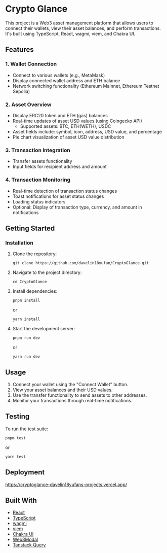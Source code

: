 # Crypto Glance

This project is a Web3 asset management platform that allows users to connect their wallets, view their asset balances, and perform transactions. It's built using TypeScript, React, wagmi, viem, and Chakra UI.

## Features

### 1. Wallet Connection
- Connect to various wallets (e.g., MetaMask)
- Display connected wallet address and ETH balance
- Network switching functionality (Ethereum Mainnet, Ethereum Testnet Sepolia)

### 2. Asset Overview
- Display ERC20 token and ETH (gas) balances
- Real-time updates of asset USD values (using Coingecko API)
  - Supported assets: BTC, ETH(WETH), USDC
- Asset fields include: symbol, icon, address, USD value, and percentage
- Pie chart visualization of asset USD value distribution

### 3. Transaction Integration
- Transfer assets functionality
- Input fields for recipient address and amount

### 4. Transaction Monitoring
- Real-time detection of transaction status changes
- Toast notifications for asset status changes
- Loading status indicators
- Optional: Display of transaction type, currency, and amount in notifications

## Getting Started

### Installation

1. Clone the repository:
   ```
   git clone https://github.com/davelin18yufan/CryptoGlance.git
   ```

2. Navigate to the project directory:
   ```
   cd CryptoGlance
   ```

3. Install dependencies:
   ```
   pnpm install
   ```
   or
   ```
   yarn install
   ```

4. Start the development server:
   ```
   pnpm run dev
   ```
   or
   ```
   yarn run dev
   ```

## Usage

1. Connect your wallet using the "Connect Wallet" button.
2. View your asset balances and their USD values.
3. Use the transfer functionality to send assets to other addresses.
4. Monitor your transactions through real-time notifications.

## Testing

To run the test suite:

```
pnpm test
```
or
```
yarn test
```

## Deployment

https://cryptoglance-davelin18yufans-projects.vercel.app/

## Built With

- [React](https://reactjs.org/)
- [TypeScript](https://www.typescriptlang.org/)
- [wagmi](https://wagmi.sh/)
- [viem](https://viem.sh/)
- [Chakra UI](https://chakra-ui.com/)
- [Web3Modal](https://web3modal.com/)
- [Tanstack Query](https://react-query.tanstack.com/)

